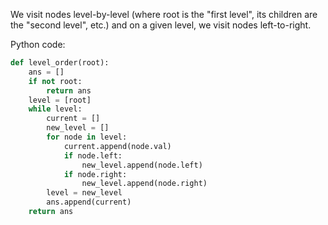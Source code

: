 We visit nodes level-by-level (where root is the "first level", its children are the "second level", etc.) and on a given level, we visit nodes left-to-right.

Python code:

`````python
def level_order(root):
    ans = []
    if not root:
        return ans
    level = [root]
    while level:
        current = []
        new_level = []
        for node in level:
            current.append(node.val)
            if node.left:
                new_level.append(node.left)
            if node.right:
                new_level.append(node.right)
        level = new_level
        ans.append(current)
    return ans
